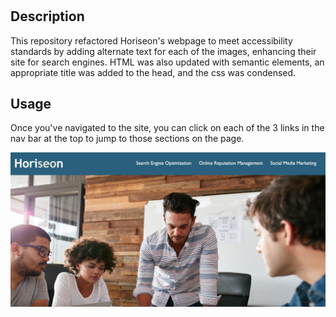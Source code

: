# <Horiseon Marketing Accessibility Refactor>

## Description

This repository refactored Horiseon's webpage to meet accessibility standards by adding alternate text for each of the images, enhancing their site for search engines. HTML was also updated with semantic elements, an appropriate title was added to the head, and the css was condensed. 

## Usage

Once you've navigated to the site, you can click on each of the 3 links in the nav bar at the top to jump to those sections on the page. 

   ![screenshot of Horiseon's refactored web page](assets/images/screenshot.png)
